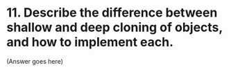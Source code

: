 # 11. Describe the difference between shallow and deep cloning of objects, and how to implement each.

(Answer goes here)
